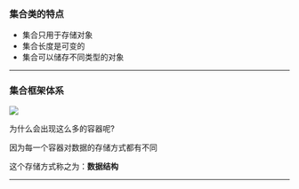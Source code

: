 ### 集合类的特点

+ 集合只用于存储对象
+ 集合长度是可变的
+ 集合可以储存不同类型的对象

---

### 集合框架体系

![](http://www.runoob.com/wp-content/uploads/2014/01/2243690-9cd9c896e0d512ed.gif)

为什么会出现这么多的容器呢?

因为每一个容器对数据的存储方式都有不同

这个存储方式称之为：**数据结构**

---

 